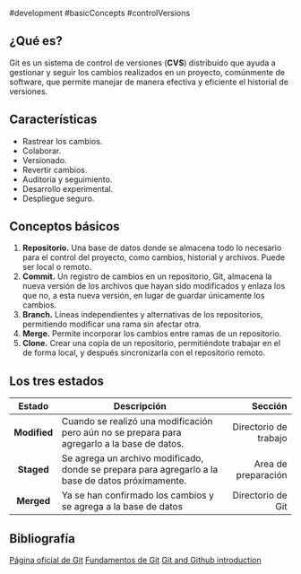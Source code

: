 #development #basicConcepts #controlVersions

## ¿Qué es?

Git es un sistema de control de versiones (**CVS**) distribuido que ayuda a gestionar y seguir los cambios realizados en un proyecto, comúnmente de software, que permite manejar de manera efectiva y eficiente el historial de versiones.

## Características

- Rastrear los cambios.
- Colaborar.
- Versionado.
- Revertir cambios.
- Auditoria y seguimiento.
- Desarrollo experimental.
- Despliegue seguro.

## Conceptos básicos

1. **Repositorio.** Una base de datos donde se almacena todo lo necesario para el control del proyecto, como cambios, historial y archivos. Puede ser local o remoto.
2. **Commit.** Un registro de cambios en un repositorio, Git, almacena la nueva versión de los archivos que hayan sido modificados y enlaza los que no, a esta nueva versión, en lugar de guardar únicamente los cambios.
3. **Branch.** Líneas independientes y alternativas de los repositorios, permitiendo modificar una rama sin afectar otra.
4. **Merge.** Permite incorporar los cambios entre ramas de un repositorio.
5. **Clone.** Crear una copia de un repositorio, permitiéndote trabajar en el de forma local, y después sincronizarla con el repositorio remoto.

## Los tres estados

|    Estado    | Descripción                                                                                       |               Sección |
| :----------: | ------------------------------------------------------------------------------------------------- | --------------------: |
| **Modified** | Cuando se realizó una modificación pero aún no se prepara para agregarlo a la base de datos.      | Directorio de trabajo |
|  **Staged**  | Se agrega un archivo modificado, donde se prepara para agregarlo a la base de datos próximamente. |   Area de preparación |
|  **Merged**  | Ya se han confirmado los cambios y se agrega a la base de datos                                   |     Directorio de Git |

## Bibliografía

[Página oficial de Git](https://git-scm.com/)
[Fundamentos de Git](https://git-scm.com/book/es/v2/Inicio---Sobre-el-Control-de-Versiones-Fundamentos-de-Git)
[Git and Github introduction](https://www.w3schools.com/git/git_intro.asp?remote=github)
